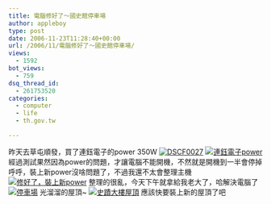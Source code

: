 ```yaml
---
title: 電腦修好了～國史館停車場
author: appleboy
type: post
date: 2006-11-23T11:28:40+00:00
url: /2006/11/電腦修好了～國史館停車場/
views:
  - 1592
bot_views:
  - 759
dsq_thread_id:
  - 261753520
categories:
  - computer
  - life
  - th.gov.tw

---
```

昨天去草屯順發，買了連鈺電子的power 350W [<img alt="DSCF0027" src="https://i2.wp.com/static.flickr.com/101/304051076_26520c3b13.jpg?resize=500%2C362" data-recalc-dims="1" />][1] [<img alt="連鈺電子power" src="https://i2.wp.com/static.flickr.com/117/304051101_231b23f203.jpg?resize=263%2C500" data-recalc-dims="1" />][2] 經過測試果然因為power的問題，才讓電腦不能開機，不然就是開機到一半會停掉 呼呼，裝上新power沒啥問題了，不過我還不太會整理主機 [<img alt="修好了，裝上新power" src="https://i1.wp.com/static.flickr.com/102/304051092_7cabd44c9f.jpg?resize=500%2C401" data-recalc-dims="1" />][3] 整理的很亂，今天下午就拿給我老大了，哈解決電腦了 [<img alt="停車場" src="https://i2.wp.com/static.flickr.com/104/304051142_ee232a6687.jpg?resize=500%2C375" data-recalc-dims="1" />][4] 光溜溜的屋頂~ [<img alt="史蹟大樓屋頂" src="https://i1.wp.com/static.flickr.com/106/304051117_04b5fa9bc1.jpg?resize=500%2C244" data-recalc-dims="1" />][5] 應該快要裝上新的屋頂了吧

 [1]: https://www.flickr.com/photos/appleboy/304051076/ "Photo Sharing"
 [2]: https://www.flickr.com/photos/appleboy/304051101/ "Photo Sharing"
 [3]: https://www.flickr.com/photos/appleboy/304051092/ "Photo Sharing"
 [4]: https://www.flickr.com/photos/appleboy/304051142/ "Photo Sharing"
 [5]: https://www.flickr.com/photos/appleboy/304051117/ "Photo Sharing"